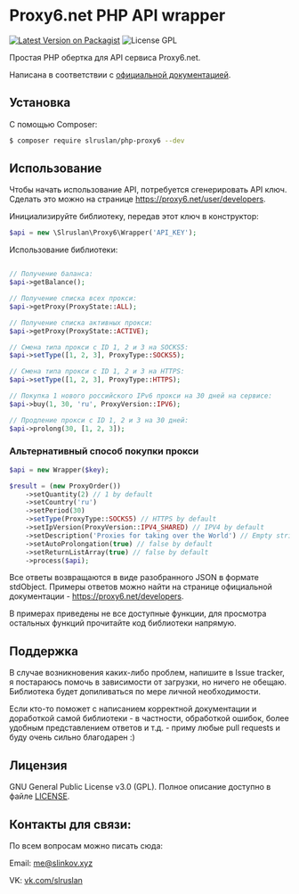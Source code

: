 # Proxy6.net PHP API wrapper

[![Latest Version on Packagist](https://img.shields.io/packagist/v/slruslan/php-proxy6.svg?style=flat-square)](https://packagist.org/packages/slruslan/php-proxy6)
![License GPL](http://img.shields.io/badge/license-GPL-blue.svg?style=flat-square)

Простая PHP обертка для API сервиса Proxy6.net.

Написана в соответствии с [официальной документацией](https://proxy6.net/developers).

## Установка

С помощью Composer: 

``` bash
$ composer require slruslan/php-proxy6 --dev
```

## Использование

Чтобы начать использование API, потребуется сгенерировать API ключ.
Сделать это можно на странице https://proxy6.net/user/developers.

Инициализируйте библиотеку, передав этот ключ в конструктор: 
```php
$api = new \Slruslan\Proxy6\Wrapper('API_KEY');
```
Использование библиотеки:
```php

// Получение баланса:
$api->getBalance();

// Получение списка всех прокси:
$api->getProxy(ProxyState::ALL);

// Получение списка активных прокси:
$api->getProxy(ProxyState::ACTIVE);

// Смена типа прокси с ID 1, 2 и 3 на SOCKS5:
$api->setType([1, 2, 3], ProxyType::SOCKS5);

// Смена типа прокси с ID 1, 2 и 3 на HTTPS:
$api->setType([1, 2, 3], ProxyType::HTTPS);

// Покупка 1 нового российского IPv6 прокси на 30 дней на сервисе:
$api->buy(1, 30, 'ru', ProxyVersion::IPV6);

// Продление прокси с ID 1, 2 и 3 на 30 дней:
$api->prolong(30, [1, 2, 3]);
```

### Альтернативный способ покупки прокси
```php
$api = new Wrapper($key);

$result = (new ProxyOrder())
    ->setQuantity(2) // 1 by default
    ->setCountry('ru')
    ->setPeriod(30)
    ->setType(ProxyType::SOCKS5) // HTTPS by default
    ->setIpVersion(ProxyVersion::IPV4_SHARED) // IPV4 by default
    ->setDescription('Proxies for taking over the World') // Empty string by default
    ->setAutoProlongation(true) // false by default
    ->setReturnListArray(true) // false by default
    ->process($api);
```

Все ответы возвращаются в виде разобранного JSON в формате stdObject.
Примеры ответов можно найти на странице официальной документации - https://proxy6.net/developers.

В примерах приведены не все доступные функции, для просмотра остальных функций прочитайте код библиотеки напрямую.

## Поддержка

В случае возникновения каких-либо проблем, напишите в Issue tracker, я постараюсь помочь в зависимости от загрузки, но ничего не обещаю. Библиотека будет допиливаться по мере личной необходимости. 

Если кто-то поможет с написанием корректной документации и доработкой самой библиотеки - в частности, обработкой ошибок, более удобным представлением ответов и т.д. - приму любые pull requests и буду очень сильно благодарен :)

## Лицензия

GNU General Public License v3.0 (GPL). Полное описание доступно в файле [LICENSE](LICENSE).

## Контакты для связи:

По всем вопросам можно писать сюда:

Email: me@slinkov.xyz

VK: [vk.com/slruslan](https://vk.com/slruslan) 
